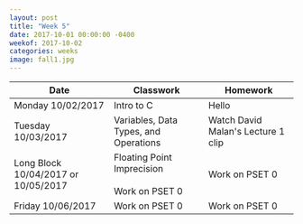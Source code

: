 ```yaml
---
layout: post
title: "Week 5"
date: 2017-10-01 00:00:00 -0400
weekof: 2017-10-02
categories: weeks
image: fall1.jpg
---
```


|Date                        |Classwork|Homework|
|----------------------------|---------|--------|
|Monday 10/02/2017           | Intro to C | Hello |
|Tuesday 10/03/2017          | Variables, Data Types, and Operations | Watch David Malan's Lecture 1 clip |
|Long Block 10/04/2017 or 10/05/2017 | Floating Point Imprecision <br><br> Work on PSET 0 | Work on PSET 0 |
|Friday 10/06/2017           | Work on PSET 0 | Work on PSET 0 |
